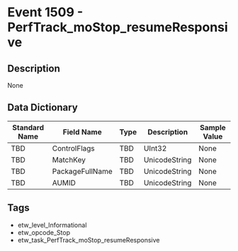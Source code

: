 # Event 1509 - PerfTrack_moStop_resumeResponsive

## Description
None

## Data Dictionary
|Standard Name|Field Name|Type|Description|Sample Value|
|---|---|---|---|---|
|TBD|ControlFlags|TBD|UInt32|None|None|
|TBD|MatchKey|TBD|UnicodeString|None|None|
|TBD|PackageFullName|TBD|UnicodeString|None|None|
|TBD|AUMID|TBD|UnicodeString|None|None|

## Tags
* etw_level_Informational
* etw_opcode_Stop
* etw_task_PerfTrack_moStop_resumeResponsive
